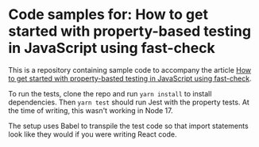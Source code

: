 # Code samples for: How to get started with property-based testing in JavaScript using fast-check

This is a repository containing sample code to accompany the article [How to get started with property-basted testing in JavaScript using fast-check](https://jrsinclair.com/articles/2021/how-to-get-started-with-property-based-testing-in-javascript-with-fast-check/).

To run the tests, clone the repo and run `yarn install` to install dependencies. Then `yarn test` should run Jest with the property tests. At the time of writing, this wasn't working in Node 17.

The setup uses Babel to transpile the test code so that import statements look like they would if you were writing React code.

